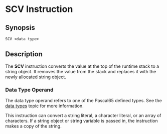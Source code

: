 # SCV Instruction

## Synopsis

```
SCV <data type>
```

## Description

The **SCV** instruction converts the value at the top of the runtime stack to
a string object. It removes the value from the stack and replaces it with the
newly allocated string object.

### Data Type Operand

The data type operand refers to one of the Pascal65 defined types. See the
[data types](/icode/types) topic for more information.

This instruction can convert a string literal, a character literal, or an
array of characters. If a string object or string variable is passed in,
the instruction makes a copy of the string.
